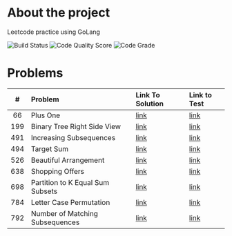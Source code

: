 <!-- ABOUT THE PROJECT -->

# About the project

Leetcode practice using GoLang

![Build Status](https://github.com/serhii-soboliev/golc/actions/workflows/go.yml/badge.svg)
![Code Quality Score](https://api.codiga.io/project/34041/score/svg)
![Code Grade](https://api.codiga.io/project/34041/status/svg)

# Problems

|#  | Problem          | Link To Solution                              | Link to Test                                 |
|:-:| :---             | :-                                            | :-                                           |
|66| Plus One | [link](math/66.plus_one.go)| [link](math/66.plus_one_test.go)|
|199| Binary Tree Right Side View | [link](tree/199.binary_tree_right_side_view.go)| [link](tree/199.binary_tree_right_side_view_test.go)|
|491| Increasing Subsequences | [link](pkg/backtracking/491.increasing_subsequences.go)| [link](pkg/backtracking/491.increasing_subsequences_test.go)|
|494| Target Sum | [link](pkg/backtracking/494.target_sum.go)| [link](pkg/backtracking/494.target_sum_test.go)|
|526| Beautiful Arrangement | [link](pkg/backtracking/526.beautiful_arrangement.go)| [link](pkg/backtracking/526.beautiful_arrangement_test.go)|
|638| Shopping Offers  | [link](pkg/backtracking/638.shopping_offers.go)| [link](pkg/backtracking/638.shopping_offers_test.go)|
|698| Partition to K Equal Sum Subsets  | [link](pkg/backtracking/698.partition_k_equal_sum_subsets.go)| [link](pkg/backtracking/698.partition_k_equal_sum_subsets_test.go)|
|784| Letter Case Permutation  | [link](pkg/backtracking/784.letter_case_permutation.go)| [link](pkg/backtracking/784.letter_case_permutation_test.go)|
|792| Number of Matching Subsequences  | [link](pkg/string/792.number_of_matching_subsequences.go)| [link](pkg/string/792.number_of_matching_subsequences_test.go)|
